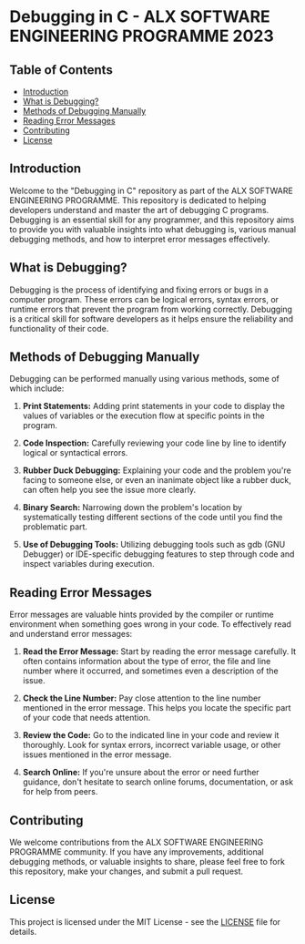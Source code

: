 # Debugging in C - ALX SOFTWARE ENGINEERING PROGRAMME 2023

## Table of Contents

- [Introduction](#introduction)
- [What is Debugging?](#what-is-debugging)
- [Methods of Debugging Manually](#methods-of-debugging-manually)
- [Reading Error Messages](#reading-error-messages)
- [Contributing](#contributing)
- [License](#license)

## Introduction

Welcome to the "Debugging in C" repository as part of the ALX SOFTWARE ENGINEERING PROGRAMME. This repository is dedicated to helping developers understand and master the art of debugging C programs. Debugging is an essential skill for any programmer, and this repository aims to provide you with valuable insights into what debugging is, various manual debugging methods, and how to interpret error messages effectively.

## What is Debugging?

Debugging is the process of identifying and fixing errors or bugs in a computer program. These errors can be logical errors, syntax errors, or runtime errors that prevent the program from working correctly. Debugging is a critical skill for software developers as it helps ensure the reliability and functionality of their code.

## Methods of Debugging Manually

Debugging can be performed manually using various methods, some of which include:

1. **Print Statements:** Adding print statements in your code to display the values of variables or the execution flow at specific points in the program.

2. **Code Inspection:** Carefully reviewing your code line by line to identify logical or syntactical errors.

3. **Rubber Duck Debugging:** Explaining your code and the problem you're facing to someone else, or even an inanimate object like a rubber duck, can often help you see the issue more clearly.

4. **Binary Search:** Narrowing down the problem's location by systematically testing different sections of the code until you find the problematic part.

5. **Use of Debugging Tools:** Utilizing debugging tools such as gdb (GNU Debugger) or IDE-specific debugging features to step through code and inspect variables during execution.

## Reading Error Messages

Error messages are valuable hints provided by the compiler or runtime environment when something goes wrong in your code. To effectively read and understand error messages:

1. **Read the Error Message:** Start by reading the error message carefully. It often contains information about the type of error, the file and line number where it occurred, and sometimes even a description of the issue.

2. **Check the Line Number:** Pay close attention to the line number mentioned in the error message. This helps you locate the specific part of your code that needs attention.

3. **Review the Code:** Go to the indicated line in your code and review it thoroughly. Look for syntax errors, incorrect variable usage, or other issues mentioned in the error message.

4. **Search Online:** If you're unsure about the error or need further guidance, don't hesitate to search online forums, documentation, or ask for help from peers.


## Contributing

We welcome contributions from the ALX SOFTWARE ENGINEERING PROGRAMME community. If you have any improvements, additional debugging methods, or valuable insights to share, please feel free to fork this repository, make your changes, and submit a pull request.

## License

This project is licensed under the MIT License - see the [LICENSE](LICENSE) file for details.
